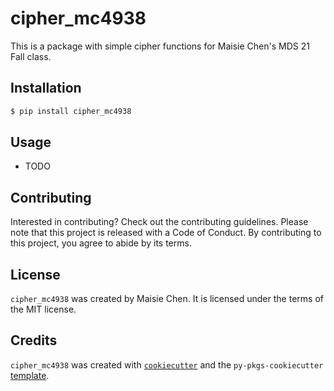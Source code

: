 # cipher_mc4938

This is a package with simple cipher functions for Maisie Chen's MDS 21 Fall class.

## Installation

```bash
$ pip install cipher_mc4938
```

## Usage

- TODO

## Contributing

Interested in contributing? Check out the contributing guidelines. Please note that this project is released with a Code of Conduct. By contributing to this project, you agree to abide by its terms.

## License

`cipher_mc4938` was created by Maisie Chen. It is licensed under the terms of the MIT license.

## Credits

`cipher_mc4938` was created with [`cookiecutter`](https://cookiecutter.readthedocs.io/en/latest/) and the `py-pkgs-cookiecutter` [template](https://github.com/py-pkgs/py-pkgs-cookiecutter).
